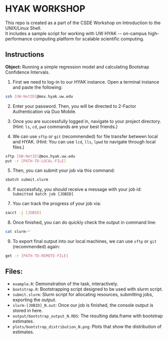 # HYAK WORKSHOP
This repo is created as a part of the CSDE Workshop on Introduction to the UNIX/Linux Shell.  
It includes a sample script for working with UW HYAK -- on-campus high-performance computing platform for scalable scientific computing.

## Instructions
**Object:** Running a simple regression model and calculating Bootstrap Confidence Intervals. 

1. First we need to log-in to our HYAK instance. Open a terminal instance and paste the following:  
```bash 
ssh [UW-NetID]@mox.hyak.uw.edu
```

2. Enter your password. Then, you will be directed to 2-Factor Authentication via Duo Mobile. 

3. Once you are successfully logged in, navigate to your project directory. (Hint: `ls`, `cd`, `pwd` commands are your best friends.)

4. We can use `sftp` or `git` (recommended) for file transfer between local and HYAK. (Hint: You can use `lcd`, `lls`, `lpwd` to navigate through local files.)
```bash
sftp [UW-NetID]@mox.hyak.uw.edu
put -r [PATH-TO-LOCAL-FILE]
```

5. Then, you can submit your job via this command:  
```bash 
sbatch submit.slurm
```

6. If successfuly, you should receive a message with your job id:  
`Submitted batch job [JOBID]`

7. You can track the progress of your job via: 
```bash 
sacct -j [JOBID]
```
8. Once finished, you can do quickly check the output in command line:
```bash
cat slurm-*
```
9. To export final output into our local machines, we can use `sftp` or `git` (recommended) again:
```bash
get -r [PATH-TO-REMOTE-FILE]
```

## Files:  
- `example.R`: Demonstration of the task, interactively. 
- `bootstrap.R`: Bootstrapping script designed to be used with slurm script.  
-  `submit.slurm`: Slurm script for allocating resources, submitting jobs, exporting the output.
- `slurm-[JOBID]_N.out`: Once our job is finished, the console output is stored in here.
- `output/bootstrap_output_N.RDS`: The resulting data.frame with bootstrap estimates. 
- `plots/bootstrap_distribution_N.png`: Plots that show the distribution of estimates.


